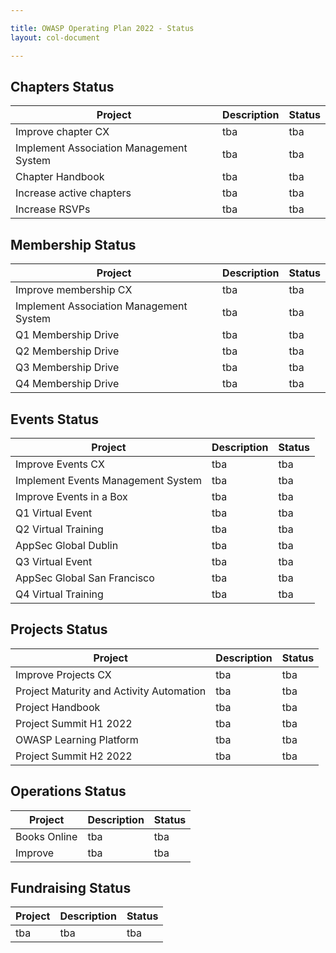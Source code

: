 ```yaml
---

title: OWASP Operating Plan 2022 - Status
layout: col-document

---
```


## Chapters Status

| Project | Description | Status |
| -- | -- | -- |
| Improve chapter CX | tba | tba |
| Implement Association Management System | tba | tba |
| Chapter Handbook | tba | tba |
| Increase active chapters | tba | tba |
| Increase RSVPs | tba | tba |

## Membership Status

| Project | Description | Status |
| -- | -- | -- |
| Improve membership CX | tba | tba |
| Implement Association Management System | tba | tba |
| Q1 Membership Drive | tba | tba |
| Q2 Membership Drive | tba | tba |
| Q3 Membership Drive | tba | tba |
| Q4 Membership Drive | tba | tba |

## Events Status

| Project | Description | Status |
| -- | -- | -- |
| Improve Events CX | tba | tba |
| Implement Events Management System | tba | tba |
| Improve Events in a Box | tba | tba |
| Q1 Virtual Event | tba | tba |
| Q2 Virtual Training | tba | tba |
| AppSec Global Dublin | tba | tba |
| Q3 Virtual Event | tba | tba |
| AppSec Global San Francisco | tba | tba |
| Q4 Virtual Training | tba | tba |

## Projects Status

| Project | Description | Status |
| -- | -- | -- |
| Improve Projects CX | tba | tba |
| Project Maturity and Activity Automation | tba | tba |
| Project Handbook | tba | tba |
| Project Summit H1 2022 | tba | tba |
| OWASP Learning Platform | tba | tba |
| Project Summit H2 2022 | tba | tba |

## Operations Status

| Project | Description | Status |
| -- | -- | -- |
| Books Online | tba | tba |
| Improve | tba | tba |

## Fundraising Status

| Project | Description | Status |
| -- | -- | -- |
| tba | tba | tba |
